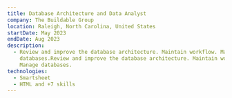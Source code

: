 ```yaml
---
title: Database Architecture and Data Analyst
company: The Buildable Group
location: Raleigh, North Carolina, United States
startDate: May 2023
endDate: Aug 2023
description:
  - Review and improve the database architecture. Maintain workflow. Manage
    databases.Review and improve the database architecture. Maintain workflow.
    Manage databases.
technologies:
  - Smartsheet
  - HTML and +7 skills
---
```

